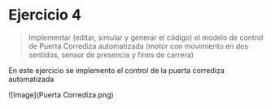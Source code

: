 # Ejercicio 4

> Implementar (editar, simular y generar el código) el modelo de control de Puerta Corrediza automatizada (motor con movimiento en dos sentidos, sensor de presencia y fines de carrera)

En este ejercicio se implemento el control de la puerta corrediza automatizada 


![Image](Puerta Corrediza.png)
